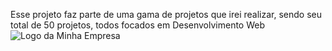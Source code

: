 Esse projeto faz parte de uma gama de projetos que irei realizar, sendo seu total de 50 projetos, todos focados em Desenvolvimento Web
<img src="https://prnt.sc/Wh_CGYVFFSrx" alt="Logo da Minha Empresa">

